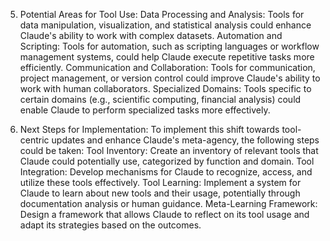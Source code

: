 
5. Potential Areas for Tool Use:
Data Processing and Analysis: Tools for data manipulation, visualization, and statistical analysis could enhance Claude's ability to work with complex datasets.
Automation and Scripting: Tools for automation, such as scripting languages or workflow management systems, could help Claude execute repetitive tasks more efficiently.
Communication and Collaboration: Tools for communication, project management, or version control could improve Claude's ability to work with human collaborators.
Specialized Domains: Tools specific to certain domains (e.g., scientific computing, financial analysis) could enable Claude to perform specialized tasks more effectively.

6. Next Steps for Implementation:
To implement this shift towards tool-centric updates and enhance Claude's meta-agency, the following steps could be taken:
Tool Inventory: Create an inventory of relevant tools that Claude could potentially use, categorized by function and domain.
Tool Integration: Develop mechanisms for Claude to recognize, access, and utilize these tools effectively.
Tool Learning: Implement a system for Claude to learn about new tools and their usage, potentially through documentation analysis or human guidance.
Meta-Learning Framework: Design a framework that allows Claude to reflect on its tool usage and adapt its strategies based on the outcomes.

